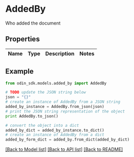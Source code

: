 # AddedBy

Who added the document

## Properties

Name | Type | Description | Notes
------------ | ------------- | ------------- | -------------

## Example

```python
from odin_sdk.models.added_by import AddedBy

# TODO update the JSON string below
json = "{}"
# create an instance of AddedBy from a JSON string
added_by_instance = AddedBy.from_json(json)
# print the JSON string representation of the object
print AddedBy.to_json()

# convert the object into a dict
added_by_dict = added_by_instance.to_dict()
# create an instance of AddedBy from a dict
added_by_form_dict = added_by.from_dict(added_by_dict)
```
[[Back to Model list]](../README.md#documentation-for-models) [[Back to API list]](../README.md#documentation-for-api-endpoints) [[Back to README]](../README.md)


